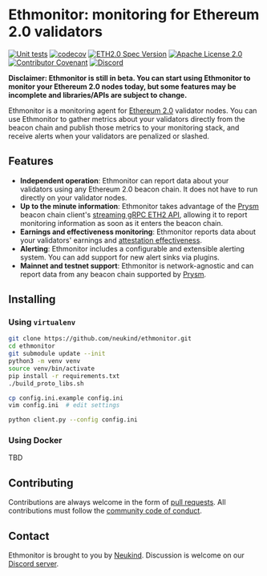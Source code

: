 # Ethmonitor: monitoring for Ethereum 2.0 validators

[![Unit tests](https://github.com/neukind/ethmonitor/workflows/test/badge.svg?branch=main)](https://github.com/neukind/ethmonitor/actions?query=workflow%3Atest)
[![codecov](https://codecov.io/gh/neukind/ethmonitor/branch/main/graph/badge.svg?token=XC5H183B2G)](https://codecov.io/gh/neukind/ethmonitor)
[![ETH2.0 Spec Version](https://img.shields.io/badge/ETH2.0%20Spec%20Version-v1.0.0-blue.svg)](https://github.com/ethereum/eth2.0-specs/tree/v1.0.0)
[![Apache License 2.0](https://img.shields.io/github/license/neukind/ethmonitor)](https://github.com/neukind/ethmonitor/blob/main/LICENSE)
[![Contributor Covenant](https://img.shields.io/badge/Contributor%20Covenant-v2.0%20adopted-ff69b4.svg)](CODE_OF_CONDUCT.md)
[![Discord](https://img.shields.io/discord/737753271380475965)](https://discord.gg/6vYf9Z4Zuf)

**Disclaimer: Ethmonitor is still in beta. You can start using Ethmonitor to monitor your Ethereum 2.0 nodes today, but some features may be incomplete and libraries/APIs are subject to change.**

Ethmonitor is a monitoring agent for [Ethereum 2.0](https://ethereum.org/en/eth2/) validator nodes. You can use Ethmonitor to gather metrics about your validators directly from the beacon chain and publish those metrics to your monitoring stack, and receive alerts when your validators are penalized or slashed.

## Features

- **Independent operation**: Ethmonitor can report data about your validators using any Ethereum 2.0 beacon chain. It does not have to run directly on your validator nodes.
- **Up to the minute information**: Ethmonitor takes advantage of the [Prysm](https://github.com/prysmaticlabs/prysm) beacon chain client's [streaming gRPC ETH2 API](https://github.com/prysmaticlabs/ethereumapis), allowing it to report monitoring information as soon as it enters the beacon chain.
- **Earnings and effectiveness monitoring**: Ethmonitor reports data about your validators' earnings and [attestation effectiveness](https://www.attestant.io/posts/defining-attestation-effectiveness/).
- **Alerting**: Ethmonitor includes a configurable and extensible alerting system. You can add support for new alert sinks via plugins.
- **Mainnet and testnet support**: Ethmonitor is network-agnostic and can report data from any beacon chain supported by [Prysm](https://github.com/prysmaticlabs/prysm).

## Installing

### Using `virtualenv`

```bash
git clone https://github.com/neukind/ethmonitor.git
cd ethmonitor
git submodule update --init
python3 -m venv venv
source venv/bin/activate
pip install -r requirements.txt
./build_proto_libs.sh

cp config.ini.example config.ini
vim config.ini  # edit settings

python client.py --config config.ini
```

### Using Docker

TBD

## Contributing

Contributions are always welcome in the form of [pull requests](https://github.com/neukind/ethmonitor/pulls). All contributions must follow the [community code of conduct](CODE_OF_CONDUCT.md).

## Contact

Ethmonitor is brought to you by [Neukind](https://www.neukind.com/). Discussion is welcome on our [Discord server](https://discord.gg/6vYf9Z4Zuf).
